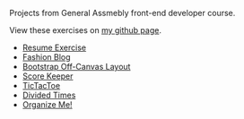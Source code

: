 Projects from General Assmebly front-end developer course.

View these exercises on <a href="http://damonsauve.github.io/index.html">my github page</a>.

- <a href="http://damonsauve.github.io/ga-fewd35-coursework/week_02_css_basics/resume_exercise/index.html" target="_blank">Resume Exercise</a>
- <a href="http://damonsauve.github.io/ga-fewd35-coursework/week_03_more_layout/fashion_blog/index.html" target="_blank">Fashion Blog</a>
- <a href="http://damonsauve.github.io/ga-fewd35-coursework/week_04_advanced_layout/bootstrap_off_canvas_template/index.html" target="_blank">Bootstrap Off-Canvas Layout</a>
- <a href="http://damonsauve.github.io/ga-fewd35-coursework/week_05_js_intro/09_dom_manipulation/score_keeper_html/index.html" target="_blank">Score Keeper</a>
- <a href="http://damonsauve.github.io/ga-fewd35-coursework/week_06_jquery_intro/10_jquery_intro/TicTacToe/index.html" target="_blank">TicTacToe</a>
- <a href="http://damonsauve.github.io/ga-fewd35-coursework/week_06_jquery_intro/11_jquery_review/divided_times/index.html" target="_blank">Divided Times</a>
- <a href="http://damonsauve.github.io/ga-fewd35-coursework/week_07_advanced_css_and_jquery/12_jquery_bootstrap/OrganizeMe/index.html" target="_blank">Organize Me!</a>


